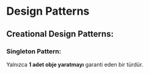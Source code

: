 # Design Patterns

## Creational Design Patterns:
### Singleton Pattern:
Yalnızca **1 adet obje yaratmayı** garanti eden bir türdür.
